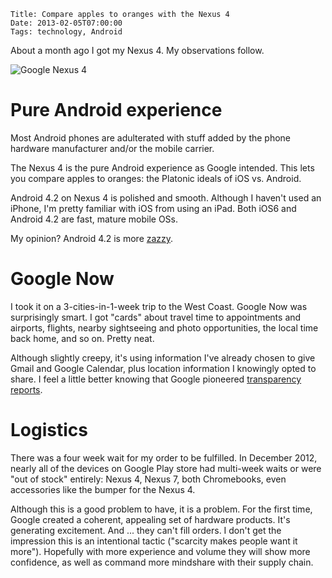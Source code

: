     Title: Compare apples to oranges with the Nexus 4
    Date: 2013-02-05T07:00:00
    Tags: technology, Android

About a month ago I got my Nexus 4. My observations follow.

![Google Nexus 4](/img/google-nexus-4.png "Google Nexus 4")

<!-- more -->

# Pure Android experience

Most Android phones are adulterated with stuff added by the phone
hardware manufacturer and/or the mobile carrier.

The Nexus 4 is the pure Android experience as Google intended. This
lets you compare apples to oranges: the Platonic ideals of iOS
vs. Android.


Android 4.2 on Nexus 4 is polished and smooth. Although I haven't used
an iPhone, I'm pretty familiar with iOS from using an iPad. Both iOS6
and Android 4.2 are fast, mature mobile OSs.

My opinion? Android 4.2 is more [zazzy](http://youtu.be/mUy5NX0VmA4).

# Google Now

I took it on a 3-cities-in-1-week trip to the West Coast. Google Now
was surprisingly smart. I got "cards" about travel time to
appointments and airports, flights, nearby sightseeing and photo
opportunities, the local time back home, and so on. Pretty neat.

Although slightly creepy, it's using information I've already chosen
to give Gmail and Google Calendar, plus location information I
knowingly opted to share. I feel a little better knowing that Google
pioneered
[transparency reports](https://www.eff.org/deeplinks/2012/11/google-transparency-report-shows-rising-trend-government-surveillance).

# Logistics

There was a four week wait for my order to be fulfilled. In December
2012, nearly all of the devices on Google Play store had multi-week
waits or were "out of stock" entirely: Nexus 4, Nexus 7, both
Chromebooks, even accessories like the bumper for the Nexus 4.

Although this is a good problem to have, it is a problem. For the
first time, Google created a coherent, appealing set of hardware
products. It's generating excitement. And ... they can't fill
orders. I don't get the impression this is an intentional tactic
("scarcity makes people want it more"). Hopefully with more experience
and volume they will show more confidence, as well as command more
mindshare with their supply chain.
